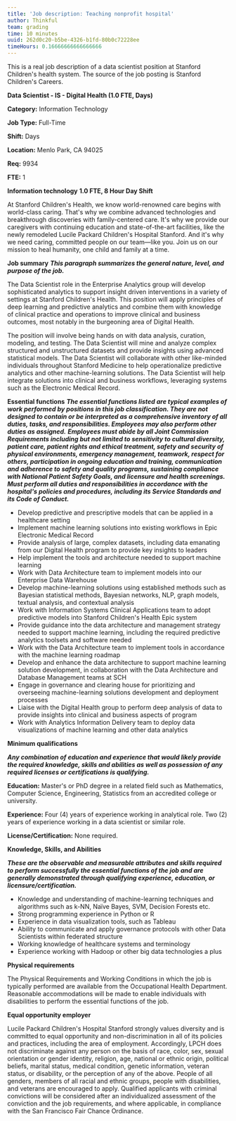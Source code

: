 ```yaml
---
title: 'Job description: Teaching nonprofit hospital'
author: Thinkful
team: grading
time: 10 minutes
uuid: 262d0c20-b5be-4326-b1fd-80b0c72228ee
timeHours: 0.16666666666666666
---
```


This is a real job description of a data scientist position at Stanford Children's health system. The source of the job posting is Stanford Children's Careers. 


**Data Scientist - IS - Digital Health (1.0 FTE, Days)**

**Category:** Information Technology

**Job Type:** Full-Time

**Shift:** Days

**Location:**  Menlo Park, CA 94025

**Req:** 9934

**FTE:** 1

**Information technology**
**1.0 FTE, 8 Hour Day Shift**

At Stanford Children's Health, we know world-renowned care begins with world-class caring. That's why we combine advanced technologies and breakthrough discoveries with family-centered care. It's why we provide our caregivers with continuing education and state-of-the-art facilities, like the newly remodeled Lucile Packard Children's Hospital Stanford. And it's why we need caring, committed people on our team—like you. Join us on our mission to heal humanity, one child and family at a time.
 
**Job summary**
***This paragraph summarizes the general nature, level, and purpose of the job.***

The Data Scientist role in the Enterprise Analytics group will develop sophisticated analytics to support insight driven interventions in a variety of settings at Stanford Children's Health. This position will apply principles of deep learning and predictive analytics and combine them with knowledge of clinical practice and operations to improve clinical and business outcomes, most notably in the burgeoning area of Digital Health. 

The position will involve being hands on with data analysis, curation, modeling, and testing. The Data Scientist will mine and analyze complex structured and unstructured datasets and provide insights using advanced statistical models. The Data Scientist will collaborate with other like-minded individuals throughout Stanford Medicine to help operationalize predictive analytics and other machine-learning solutions. The Data Scientist will help integrate solutions into clinical and business workflows, leveraging systems such as the Electronic Medical Record.
 
**Essential functions**
***The essential functions listed are typical examples of work performed by positions in this job classification.  They are not designed to contain or be interpreted as a comprehensive inventory of all duties, tasks, and responsibilities. Employees may also perform other duties as assigned.***
***Employees must abide by all Joint Commission Requirements including but not limited to sensitivity to cultural diversity, patient care, patient rights and ethical treatment, safety and security of physical environments, emergency management, teamwork, respect for others, participation in ongoing education and training, communication and adherence to safety and quality programs, sustaining compliance with National Patient Safety Goals, and licensure and health screenings.***
***Must perform all duties and responsibilities in accordance with the hospital's policies and procedures, including its Service Standards and its Code of Conduct.***
 

- Develop predictive and prescriptive models that can be applied in a healthcare setting
- Implement machine learning solutions into existing workflows in Epic Electronic Medical Record
- Provide analysis of large, complex datasets, including data emanating from our Digital Health program to provide key insights to leaders
- Help implement the tools and architecture needed to support machine learning
- Work with Data Architecture team to implement models into our Enterprise Data Warehouse
- Develop machine-learning solutions using established methods such as Bayesian statistical methods, Bayesian networks, NLP, graph models, textual analysis, and contextual analysis
- Work with Information Systems Clinical Applications team to adopt predictive models into Stanford Children's Health Epic system
- Provide guidance into the data architecture and management strategy needed to support machine learning, including the required predictive analytics toolsets and software needed
- Work with the Data Architecture team to implement tools in accordance with the machine learning roadmap
- Develop and enhance the data architecture to support machine learning solution development, in collaboration with the Data Architecture and Database Management teams at SCH
- Engage in governance and clearing house for prioritizing and overseeing machine-learning solutions development and deployment processes
- Liaise with the Digital Health group to perform deep analysis of data to provide insights into clinical and business aspects of program
- Work with Analytics Information Delivery team to deploy data visualizations of machine learning and other data analytics


**Minimum qualifications**
 
***Any combination of education and experience that would likely provide the required knowledge, skills and abilities as well as possession of any required licenses or certifications is qualifying.***
 
 
**Education:** Master's or PhD degree in a related field such as Mathematics, Computer Science, Engineering, Statistics from an accredited college or university.

**Experience:** Four (4) years of experience working in analytical role. Two (2) years of experience working in a data scientist or similar role.

**License/Certification:** None required.
 

 
**Knowledge, Skills, and Abilities**
 
***These are the observable and measurable attributes and skills required to perform successfully the essential functions of the job and are generally demonstrated through qualifying experience, education, or licensure/certification.***

- Knowledge and understanding of machine-learning techniques and algorithms such as k-NN, Naïve Bayes, SVM, Decision Forests etc.
- Strong programming experience in Python or R
- Experience in data visualization tools, such as Tableau
- Ability to communicate and apply governance protocols with other Data Scientists within federated structure
- Working knowledge of healthcare systems and terminology
- Experience working with Hadoop or other big data technologies a plus

**Physical requirements**

The Physical Requirements and Working Conditions in which the job is typically performed are available from the Occupational Health Department. Reasonable accommodations will be made to enable individuals with disabilities to perform the essential functions of the job.
 
**Equal opportunity employer**

Lucile Packard Children's Hospital Stanford strongly values diversity and is committed to equal opportunity and non-discrimination in all of its policies and practices, including the area of employment. Accordingly, LPCH does not discriminate against any person on the basis of race, color, sex, sexual orientation or gender identity, religion, age, national or ethnic origin, political beliefs, marital status, medical condition, genetic information, veteran status, or disability, or the perception of any of the above. People of all genders, members of all racial and ethnic groups, people with disabilities, and veterans are encouraged to apply. Qualified applicants with criminal convictions will be considered after an individualized assessment of the conviction and the job requirements, and where applicable, in compliance with the San Francisco Fair Chance Ordinance.
